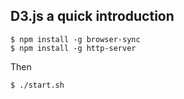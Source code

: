 
## D3.js a quick introduction


```
$ npm install -g browser-sync
$ npm install -g http-server
```

Then

```
$ ./start.sh
```


